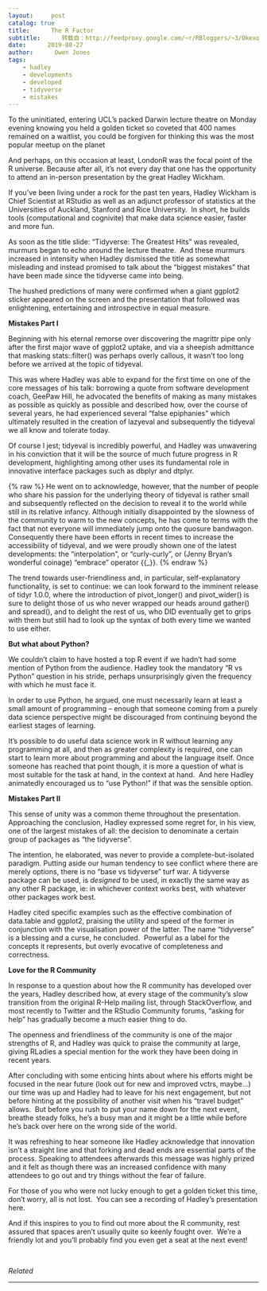```yaml
---
layout:     post
catalog: true
title:      The R Factor
subtitle:      转载自：http://feedproxy.google.com/~r/RBloggers/~3/OkexqTTyx5M/
date:      2019-08-27
author:      Owen Jones
tags:
    - hadley
    - developments
    - developed
    - tidyverse
    - mistakes
---
```






To the uninitiated, entering UCL’s packed Darwin lecture theatre on Monday evening knowing you held a golden ticket so coveted that 400 names remained on a waitlist, you could be forgiven for thinking this was the most popular meetup on the planet

And perhaps, on this occasion at least, LondonR was the focal point of the R universe. Because after all, it’s not every day that one has the opportunity to attend an in-person presentation by the great Hadley Wickham.

If you’ve been living under a rock for the past ten years, Hadley Wickham is Chief Scientist at RStudio as well as an adjunct professor of statistics at the Universities of Auckland, Stanford and Rice University.  In short, he builds tools (computational and cognivite) that make data science easier, faster and more fun.

As soon as the title slide: “Tidyverse: The Greatest Hits” was revealed, murmurs began to echo around the lecture theatre.  And these murmurs increased in intensity when Hadley dismissed the title as somewhat misleading and instead promised to talk about the “biggest mistakes” that have been made since the tidyverse came into being.

The hushed predictions of many were confirmed when a giant ggplot2 sticker appeared on the screen and the presentation that followed was enlightening, entertaining and introspective in equal measure.

**Mistakes Part I**

Beginning with his eternal remorse over discovering the magrittr pipe only after the first major wave of ggplot2 uptake, and via a sheepish admittance that masking stats::filter() was perhaps overly callous, it wasn’t too long before we arrived at the topic of tidyeval.

This was where Hadley was able to expand for the first time on one of the core messages of his talk: borrowing a quote from software development coach, GeePaw Hill, he advocated the benefits of making as many mistakes as possible as quickly as possible and described how, over the course of several years, he had experienced several “false epiphanies” which ultimately resulted in the creation of lazyeval and subsequently the tidyeval we all know and tolerate today.

Of course I jest; tidyeval is incredibly powerful, and Hadley was unwavering in his conviction that it will be the source of much future progress in R development, highlighting among other uses its fundamental role in innovative interface packages such as dbplyr and dtplyr.

{% raw %}
He went on to acknowledge, however, that the number of people who share his passion for the underlying theory of tidyeval is rather small and subsequently reflected on the decision to reveal it to the world while still in its relative infancy. Although initially disappointed by the slowness of the community to warm to the new concepts, he has come to terms with the fact that not everyone will immediately jump onto the quosure bandwagon. Consequently there have been efforts in recent times to increase the accessibility of tidyeval, and we were proudly shown one of the latest developments: the “interpolation”, or “curly-curly”, or (Jenny Bryan’s wonderful coinage) “embrace” operator {{_}}.
{% endraw %}

The trend towards user-friendliness and, in particular, self-explanatory functionality, is set to continue: we can look forward to the imminent release of tidyr 1.0.0, where the introduction of pivot_longer() and pivot_wider() is sure to delight those of us who never wrapped our heads around gather() and spread(), and to delight the rest of us, who DID eventually get to grips with them but still had to look up the syntax of both every time we wanted to use either.

**But what about Python?**

We couldn’t claim to have hosted a top R event if we hadn’t had some mention of Python from the audience. Hadley took the mandatory “R vs Python” question in his stride, perhaps unsurprisingly given the frequency with which he must face it.

In order to use Python, he argued, one must necessarily learn at least a small amount of programming – enough that someone coming from a purely data science perspective might be discouraged from continuing beyond the earliest stages of learning.

It’s possible to do useful data science work in R without learning any programming at all, and then as greater complexity is required, one can start to learn more about programming and about the language itself. Once someone has reached that point though, it is more a question of what is most suitable for the task at hand, in the context at hand.  And here Hadley animatedly encouraged us to “use Python!” if that was the sensible option.

**Mistakes Part II**

This sense of unity was a common theme throughout the presentation. Approaching the conclusion, Hadley expressed some regret for, in his view, one of the largest mistakes of all: the decision to denominate a certain group of packages as “the tidyverse”.

The intention, he elaborated, was never to provide a complete-but-isolated paradigm. Putting aside our human tendency to see conflict where there are merely options, there is no “base vs tidyverse” turf war. A tidyverse package can be used, is *designed* to be used, in exactly the same way as any other R package, ie: in whichever context works best, with whatever other packages work best.

Hadley cited specific examples such as the effective combination of data.table and ggplot2, praising the utility and speed of the former in conjunction with the visualisation power of the latter. The name “tidyverse” is a blessing and a curse, he concluded.  Powerful as a label for the concepts it represents, but overly evocative of completeness and correctness.

**Love for the R Community**

In response to a question about how the R community has developed over the years, Hadley described how, at every stage of the community’s slow transition from the original R-Help mailing list, through StackOverflow, and most recently to Twitter and the RStudio Community forums, “asking for help” has gradually become a much easier thing to do.

The openness and friendliness of the community is one of the major strengths of R, and Hadley was quick to praise the community at large, giving RLadies a special mention for the work they have been doing in recent years.

After concluding with some enticing hints about where his efforts might be focused in the near future (look out for new and improved vctrs, maybe…) our time was up and Hadley had to leave for his next engagement, but not before hinting at the possibility of another visit when his “travel budget” allows.  But before you rush to put your name down for the next event, breathe steady folks, he’s a busy man and it might be a little while before he’s back over here on the wrong side of the world.

It was refreshing to hear someone like Hadley acknowledge that innovation isn’t a straight line and that forking and dead ends are essential parts of the process. Speaking to attendees afterwards this message was highly prized and it felt as though there was an increased confidence with many attendees to go out and try things without the fear of failure.

For those of you who were not lucky enough to get a golden ticket this time, don’t worry, all is not lost.  You can see a recording of Hadley’s presentation here.

And if this inspires to you to find out more about the R community, rest assured that spaces aren’t usually quite so keenly fought over.  We’re a friendly lot and you’ll probably find you even get a seat at the next event!



 


*Related*






---
